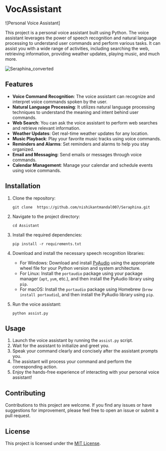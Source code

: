 

# VocAssistant
![Personal Voice Assistant]


This project is a personal voice assistant built using Python. The voice assistant leverages the power of speech recognition and natural language processing to understand user commands and perform various tasks. It can assist you with a wide range of activities, including searching the web, retrieving information, providing weather updates, playing music, and much more.


![Seraphina_converted](https://github.com/nishikantmandal007/Seraphina/assets/113323074/ec45404d-c967-4a16-b88e-81a8de6628fd)




## Features

- **Voice Command Recognition**: The voice assistant can recognize and interpret voice commands spoken by the user.
- **Natural Language Processing**: It utilizes natural language processing techniques to understand the meaning and intent behind user commands.
- **Web Search**: You can ask the voice assistant to perform web searches and retrieve relevant information.
- **Weather Updates**: Get real-time weather updates for any location.
- **Music Playback**: Play your favorite music tracks using voice commands.
- **Reminders and Alarms**: Set reminders and alarms to help you stay organized.
- **Email and Messaging**: Send emails or messages through voice commands.
- **Calendar Management**: Manage your calendar and schedule events using voice commands.

## Installation

1. Clone the repository:
   ```
   git clone  https://github.com/nishikantmandal007/Seraphina.git
   ```

2. Navigate to the project directory:
   ```
   cd Assistant
   ```

3. Install the required dependencies:
   ```
   pip install -r requirements.txt
   ```

4. Download and install the necessary speech recognition libraries:
   - For Windows: Download and install [PyAudio](https://people.csail.mit.edu/hubert/pyaudio/) using the appropriate wheel file for your Python version and system architecture.
   - For Linux: Install the `portaudio` package using your package manager (`apt`, `yum`, etc.), and then install the PyAudio library using `pip`.
   - For macOS: Install the `portaudio` package using Homebrew (`brew install portaudio`), and then install the PyAudio library using `pip`.

5. Run the voice assistant:
   ```
   python assist.py
   ```

## Usage

1. Launch the voice assistant by running the `assist.py` script.
2. Wait for the assistant to initialize and greet you.
3. Speak your command clearly and concisely after the assistant prompts you.
4. The assistant will process your command and perform the corresponding action.
5. Enjoy the hands-free experience of interacting with your personal voice assistant!

## Contributing

Contributions to this project are welcome. If you find any issues or have suggestions for improvement, please feel free to open an issue or submit a pull request.

## License

This project is licensed under the [MIT License](LICENSE).

